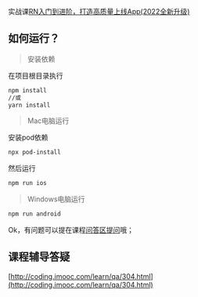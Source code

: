 实战课[RN入门到进阶，打造高质量上线App(2022全新升级)](https://coding.imooc.com/class/304.html)

## 如何运行？

> 安装依赖

在项目根目录执行

```bash
npm install
//或
yarn install
```

> Mac电脑运行

安装pod依赖

```bash
npx pod-install
```

然后运行 

```bash
npm run ios
```

>Windows电脑运行

```bash
npm run android
```

Ok，有问题可以提在课程[问答区提问](http://coding.imooc.com/learn/qa/304.html)哦；

## 课程辅导答疑

[http://coding.imooc.com/learn/qa/304.html](http://coding.imooc.com/learn/qa/304.html)

